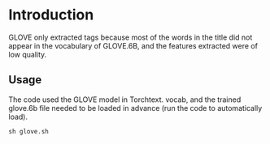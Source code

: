 # Introduction

GLOVE only extracted tags because most of the words in the title did not appear in the vocabulary of GLOVE.6B, and the features extracted were of low quality.

## Usage

The code used the GLOVE model in Torchtext. vocab, and the trained glove.6b file needed to be loaded in advance (run the code to automatically load).

```python
sh glove.sh
```
